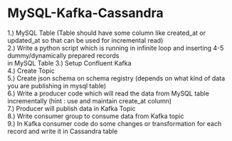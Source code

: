 # MySQL-Kafka-Cassandra

1.) MySQL Table (Table should have some column like created_at or updated_at so that can be used for incremental read)  <br />
2.) Write a python script which is running in infinite loop and inserting 4-5 dummy/dynamically prepared records <br />
    in MySQL Table
3.) Setup Confluent Kafka  <br />
4.) Create Topic  <br />
5.) Create json schema on schema registry (depends on what kind of data you are publishing in mysql table)  <br />
6.) Write a producer code which will read the data from MySQL table incrementally (hint : use and maintain create_at column)  <br />
7.) Producer will publish data in Kafka Topic  <br />
8.) Write consumer group to consume data from Kafka topic  <br />
9.) In Kafka consumer code do some changes or transformation for each record and write it in Cassandra table  <br />
